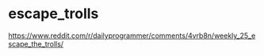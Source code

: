 # escape_trolls
https://www.reddit.com/r/dailyprogrammer/comments/4vrb8n/weekly_25_escape_the_trolls/
